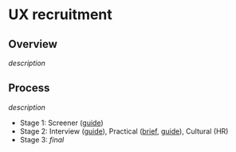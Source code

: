 # UX recruitment

## Overview
_description_  

## Process
_description_  

- Stage 1: Screener ([guide](1.%20Screener.md))
- Stage 2: Interview ([guide](2A.%20Interview%20guide.md)), Practical ([brief](2B.%20Practical%20brief.md), [guide](2B.%20Practical%20guide.md)), Cultural (HR)
- Stage 3: _final_
